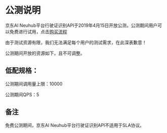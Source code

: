 # 公测说明

京东AI Neuhub平台行驶证识别API于2019年4月15日开放公测，公测期间用户可以免费进行试用，点击[购买流程](http://neuhub.jd.com/ai/api/ocr/vehicle)

由于测试资源有限，我们无法满足每个用户的测试需求，在此深表歉意！

公测期间开放的资源如下，且不可调整。


## 低配规格：

公测期间调用量上限：10000

公测期间QPS：5



## 备注

免费公测期间，京东AI Neuhub平台行驶证识别API不适用于SLA协议。